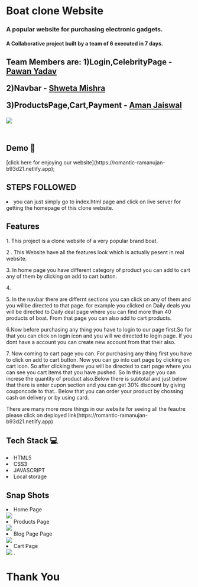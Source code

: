 # Boat clone Website
<h3>A popular website for purchasing electronic gadgets.</h3>
<h4>A Collaborative project built by a team of 6 executed in 7 days.</h4>
<h2>Team Members are:
 1)Login,CelebrityPage - <a href='https://github.com/starydv7'>Pawan Yadav </a>
 
 2)Navbar - <a href='https://github.com/ShwetaMishra0101/'>Shweta Mishra </a>
 
 3)ProductsPage,Cart,Payment - <a href='https://github.com/Amanjaiswal0612/'>Aman Jaiswal </a>
 
<div><img src="https://user-images.githubusercontent.com/98823458/171947473-d796950b-8cab-4e34-8293-2223d0f46397.png"/></div>
<br/>
<h2>Demo 🎥</h2>
[click here for enjoying our website](https://romantic-ramanujan-b93d21.netlify.app);

<h2>STEPS FOLLOWED</h2>
<li>you can just simply go to index.html page and click on live server for getting the homepage of this clone website.</li>

<h2>Features</h2>
<p>1. This project is a clone website  of a very popular brand boat.</p>
<p>2 . This Website have all the features look which is actually pesent in real website.</p>
<p>3. In home page you have different category of product you can add to cart any of them by clicking on add to cart button.</p>
<p>4. </p>
<p>5. In the navbar there are differnt sections you can click on any of them and you willbe directed to that page. for example you clicked on Daily deals you will be directed to Daily deal page where you can find more than 40 products of boat. From that page you can also add to cart products.</p>
<p>6.Now before purchasing any thing you have to login to our page first.So for that you can click on login icon and you will we directed to login page. If you dont have a account you can create new account from that their also. </p>
<p>7. Now coming to cart page you can. For purchasing any thing first you have to click on add to cart button. Now you can go into cart page by clicking on cart icon. So after clicking there you will be directed to cart page where you can see you cart items that you have pushed. So In this page you can increse the quantity of product also.Below there is subtotal and just below that there is enter cupon section and you can get 30% discount by giving couponcode to that.. Below that you can order your product by chossing cash on delivery or by using card.</p>
<p>There are many more more things in our website for seeing all the feautre please click on deployed link(https://romantic-ramanujan-b93d21.netlify.app)</p>

<h2>Tech Stack 💻</h2>
<li>HTML5</li>
<li>CSS3</li>
<li>JAVASCRIPT</li>
<li>Local storage</li>

<h2>Snap Shots</h2>

<li>Home Page</li>
<img src="https://user-images.githubusercontent.com/98823458/171945997-d77b9aaa-7a75-477b-8c9c-8df6f5baf91e.png"/>
 <li>Products Page</li>
<img src="https://user-images.githubusercontent.com/98823458/171946169-f4ea9dda-6758-4cd5-86ba-65101cc0e21f.png"/>
<li>Blog Page Page</li>
<img src="https://user-images.githubusercontent.com/98823458/171945882-c2976d40-8c6b-4b66-90ab-a18cabe1aaea.png"/>
<li>Cart Page</li>
<img src="https://user-images.githubusercontent.com/98823458/171946299-b93a6b11-271c-49c3-ab5d-b753f764fddb.png"/>
.
<br/>
<h1>Thank You</h1>
